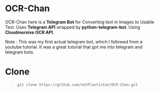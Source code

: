 # OCR-Chan
OCR-Chan here is a **Telegram Bot** for Converting text in Images to Usable Text.
Uses **Telegram API** wrapped by **python-telegram-bot**.
Using **Cloudmersive OCR API**.

Note : This was my first actual telegram bot, which I followed from a youtube tutorial. It was a great tutorial that got me into telegram and telegram bots.

# Clone
>`git clone https://github.com/notPlasticCat/OCR-Chan.git`
